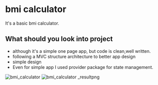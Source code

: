 # bmi calculator

It's a basic bmi calculator.

## What should you look into project 
- although it's a simple one page app, but code is clean,well written.
- following a MVC structure architecture to better app design
- simple design
- Even for simple app I used provider package for state management.

![bmi_calculator](https://user-images.githubusercontent.com/47592884/160113169-150e9437-f766-4ac1-a779-a21c922e1ddd.png)   ![bmi_calculator _resultpng](https://user-images.githubusercontent.com/47592884/160113587-e2332f05-6f23-422b-9b95-a3b53117563f.png)

